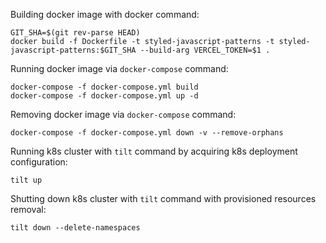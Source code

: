 Building docker image with docker command:

```shell
GIT_SHA=$(git rev-parse HEAD)
docker build -f Dockerfile -t styled-javascript-patterns -t styled-javascript-patterns:$GIT_SHA --build-arg VERCEL_TOKEN=$1 .
```

Running docker image via `docker-compose` command:

```shell
docker-compose -f docker-compose.yml build
docker-compose -f docker-compose.yml up -d
```

Removing docker image via `docker-compose` command:

```shell
docker-compose -f docker-compose.yml down -v --remove-orphans
```

Running k8s cluster with `tilt` command by acquiring k8s deployment configuration:

```shell
tilt up
```

Shutting down k8s cluster with `tilt` command with provisioned resources removal:

```shell
tilt down --delete-namespaces
```
